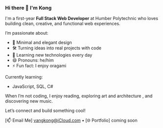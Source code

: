 ### Hi there 👋 I'm Kong

I'm a first-year **Full Stack Web Developer** at Humber Polytechnic who loves building clean, creative, and functional web experiences. 

I’m passionate about:
- 🎨 Minimal and elegant design
- 🛠️ Turning ideas into real projects with code
- 🌱 Learning new technologies every day
- 😄 Pronouns: he/him
- ⚡ Fun fact: I enjoy oragami 

Currently learning:
- JavaScript, SQL, C#

When I’m not coding, I enjoy reading, exploring art and architecture , and discovering new music.

Let’s connect and build something cool!

[📫 Email Me] vangkong@iCloud.com • [🌐 Portfolio] coming soon
